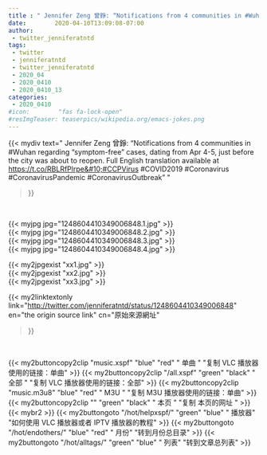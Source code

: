 ```yaml
---
title : " Jennifer Zeng 曾錚: “Notifications from 4 communities in #Wuhan regarding “symptom-free” cases, dating from Apr 4-5, just before the city was about to reopen. Full English translation available at https://t.co/RBLRfPlrpe&#10;#CCPVirus #COVID2019 #Coronavirus  #CoronavirusPandemic #CoronavirusOutbreak”  "
date:        2020-04-10T13:09:08-07:00
author:
 - twitter_jenniferatntd
tags:
 - twitter
 - jenniferatntd
 - twitter_jenniferatntd
 - 2020_04
 - 2020_0410
 - 2020_0410_13
categories:
 - 2020_0410
#icon:        "fas fa-lock-open"
#resImgTeaser: teaserpics/wikipedia.org/emacs-jokes.png
---
```


{{< mydiv text=" Jennifer Zeng 曾錚: “Notifications from 4 communities in #Wuhan regarding “symptom-free” cases, dating from Apr 4-5, just before the city was about to reopen. Full English translation available at https://t.co/RBLRfPlrpe&#10;#CCPVirus #COVID2019 #Coronavirus  #CoronavirusPandemic #CoronavirusOutbreak”  "
>}}
<br>


 {{< myjpg jpg="1248604410349006848.1.jpg" >}}<br>  {{< myjpg jpg="1248604410349006848.2.jpg" >}}<br>  {{< myjpg jpg="1248604410349006848.3.jpg" >}}<br>  {{< myjpg jpg="1248604410349006848.4.jpg" >}}<br> 

{{< my2jpgexist "xx1.jpg" >}}<br>
{{< my2jpgexist "xx2.jpg" >}}<br>
{{< my2jpgexist "xx3.jpg" >}}<br>


{{< my2linktextonly link="http://twitter.com/jenniferatntd/status/1248604410349006848"
en="the origin source link" cn="原始來源網址"
>}}


<br>

{{< my2buttoncopy2clip "music.xspf"        "blue"   "red"    " 单曲 "  "复制 VLC 播放器使用的链接：单曲" >}} {{< my2buttoncopy2clip "/all.xspf"         "green"  "black"  " 全部 "  "复制 VLC 播放器使用的链接：全部" >}} {{< my2buttoncopy2clip "music.m3u8"        "blue"   "red"    " M3U  "    "复制 M3U 播放器使用的链接：单曲" >}} {{< my2buttoncopy2clip ""                  "green"  "black"  " 本页 "    "复制 本页的网址 " >}} {{< mybr2 >}} {{< my2buttongoto      "/hot/helpxspf/"    "green"  "blue"   " 播放器" "如何使用 VLC 播放器或者 IPTV 播放器的教程" >}} {{< my2buttongoto      "/hot/endothers/"   "blue"   "red"    " 月份"   "转到月份总目录" >}} {{< my2buttongoto      "/hot/alltags/"     "green"  "blue"   " 列表"   "转到文章总列表" >}} 
